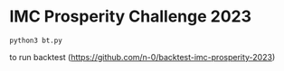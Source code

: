 # IMC Prosperity Challenge 2023

```
python3 bt.py
```

to run backtest (https://github.com/n-0/backtest-imc-prosperity-2023)
